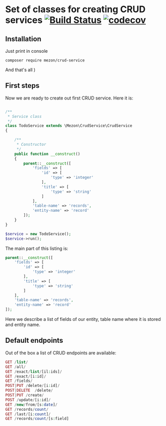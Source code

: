 # Set of classes for creating CRUD services [![Build Status](https://travis-ci.com/alexdodonov/mezon-crud-service.svg?branch=master)](https://travis-ci.com/alexdodonov/mezon-crud-service) [![codecov](https://codecov.io/gh/alexdodonov/mezon-crud-service/branch/master/graph/badge.svg)](https://codecov.io/gh/alexdodonov/mezon-crud-service)

## Installation

Just print in console

```
composer require mezon/crud-service
```

And that's all )

## First steps

Now we are ready to create out first CRUD service. Here it is:

```PHP

/**
 * Service class
 */
class TodoService extends \Mezon\CrudService\CrudService
{

    /**
     * Constructor
     */
    public function __construct()
    {
        parent::__construct([
            'fields' => [
                'id' => [
                    'type' => 'integer'
                ],
                'title' => [
                    'type' => 'string'
                ]
            ],
            'table-name' => 'records',
            'entity-name' => 'record'
        ]);
    }
}

$service = new TodoService();
$service->run();
```

The main part of this listing is:

```PHP
parent::__construct([
	'fields' => [
		'id' => [
			'type' => 'integer'
		],
		'title' => [
			'type' => 'string'
		]
	],
	'table-name' => 'records',
	'entity-name' => 'record'
]);
```

Here we describe a list of fields of our entity, table name where it is stored and entity name.

## Default endpoints

Out of the box a list of CRUD endpoints are available:

```PHP
GET /list/
GET /all/ 
GET /exact/list/[il:ids]/
GET /exact/[i:id]/
GET /fields/
POST|PUT /delete/[i:id]/
POST|DELETE  /delete/
POST|PUT /create/
POST /update/[i:id]/
GET /new/from/[s:date]/
GET /records/count/
GET /last/[i:count]/
GET /records/count/[s:field]
```